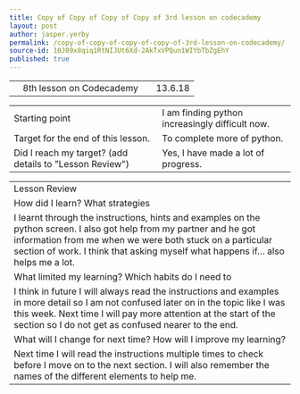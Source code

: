 ```yaml
---
title: Copy of Copy of Copy of Copy of 3rd lesson on codecademy
layout: post
author: jasper.yerby
permalink: /copy-of-copy-of-copy-of-copy-of-3rd-lesson-on-codecademy/
source-id: 10J09x8qiq1RtNIJUt6Xd-2AkTxVPQun1WIYbTbZgEhY
published: true
---
```

<table>
  <tr>
    <td></td>
    <td>8th lesson on Codecademy</td>
    <td></td>
    <td>13.6.18</td>
  </tr>
</table>


<table>
  <tr>
    <td>Starting point</td>
    <td>I am finding python increasingly difficult now.</td>
  </tr>
  <tr>
    <td>Target for the end of this lesson.</td>
    <td>To complete more of python.</td>
  </tr>
  <tr>
    <td>Did I reach my target? 
(add details to "Lesson Review")</td>
    <td>Yes, I have made a lot of progress.</td>
  </tr>
</table>


<table>
  <tr>
    <td>Lesson Review</td>
  </tr>
  <tr>
    <td>How did I learn? What strategies </td>
  </tr>
  <tr>
    <td>I learnt through the instructions, hints and examples on the python screen. I also got help from my partner and he got information from me when we were both stuck on a particular section of work. I think that asking myself what happens if… also helps me a lot.</td>
  </tr>
  <tr>
    <td>What limited my learning? Which habits do I need to </td>
  </tr>
  <tr>
    <td>I think in future I will always read the instructions and examples in more detail so I am not confused later on in the topic like I was this week. Next time I will pay more attention at the start of the section so I do not get as confused nearer to the end.</td>
  </tr>
  <tr>
    <td>What will I change for next time? How will I improve my learning?</td>
  </tr>
  <tr>
    <td>Next time I will read the instructions multiple times to check before I move on to the next section. I will also remember the names of the different elements to help me.</td>
  </tr>
</table>


